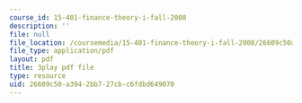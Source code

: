 ```yaml
---
course_id: 15-401-finance-theory-i-fall-2008
description: ''
file: null
file_location: /coursemedia/15-401-finance-theory-i-fall-2008/26609c50a3942bb727cbc6fdbd649070_sMKQywwkIjQ.pdf
file_type: application/pdf
layout: pdf
title: 3play pdf file
type: resource
uid: 26609c50-a394-2bb7-27cb-c6fdbd649070
---
```

